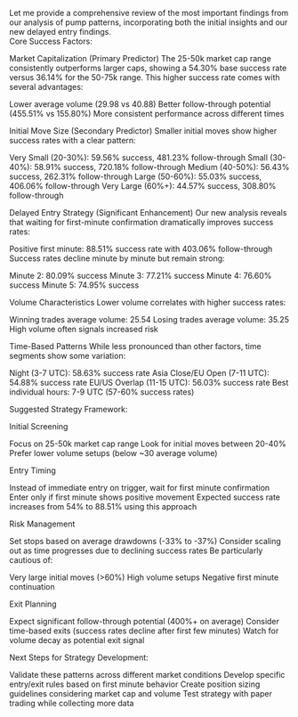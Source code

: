 Let me provide a comprehensive review of the most important findings from our analysis of pump patterns, incorporating both the initial insights and our new delayed entry findings.    
Core Success Factors:

Market Capitalization (Primary Predictor)
The 25-50k market cap range consistently outperforms larger caps, showing a 54.30% base success rate versus 36.14% for the 50-75k range. This higher success rate comes with several advantages:


Lower average volume (29.98 vs 40.88)
Better follow-through potential (455.51% vs 155.80%)
More consistent performance across different times


Initial Move Size (Secondary Predictor)
Smaller initial moves show higher success rates with a clear pattern:


Very Small (20-30%): 59.56% success, 481.23% follow-through
Small (30-40%): 58.91% success, 720.18% follow-through
Medium (40-50%): 56.43% success, 262.31% follow-through
Large (50-60%): 55.03% success, 406.06% follow-through
Very Large (60%+): 44.57% success, 308.80% follow-through


Delayed Entry Strategy (Significant Enhancement)
Our new analysis reveals that waiting for first-minute confirmation dramatically improves success rates:


Positive first minute: 88.51% success rate with 403.06% follow-through
Success rates decline minute by minute but remain strong:

Minute 2: 80.09% success
Minute 3: 77.21% success
Minute 4: 76.60% success
Minute 5: 74.95% success




Volume Characteristics
Lower volume correlates with higher success rates:


Winning trades average volume: 25.54
Losing trades average volume: 35.25
High volume often signals increased risk


Time-Based Patterns
While less pronounced than other factors, time segments show some variation:


Night (3-7 UTC): 58.63% success rate
Asia Close/EU Open (7-11 UTC): 54.88% success rate
EU/US Overlap (11-15 UTC): 56.03% success rate
Best individual hours: 7-9 UTC (57-60% success rates)

Suggested Strategy Framework:

Initial Screening


Focus on 25-50k market cap range
Look for initial moves between 20-40%
Prefer lower volume setups (below ~30 average volume)


Entry Timing


Instead of immediate entry on trigger, wait for first minute confirmation
Enter only if first minute shows positive movement
Expected success rate increases from 54% to 88.51% using this approach


Risk Management


Set stops based on average drawdowns (-33% to -37%)
Consider scaling out as time progresses due to declining success rates
Be particularly cautious of:

Very large initial moves (>60%)
High volume setups
Negative first minute continuation




Exit Planning


Expect significant follow-through potential (400%+ on average)
Consider time-based exits (success rates decline after first few minutes)
Watch for volume decay as potential exit signal

Next Steps for Strategy Development:

Validate these patterns across different market conditions
Develop specific entry/exit rules based on first minute behavior
Create position sizing guidelines considering market cap and volume
Test strategy with paper trading while collecting more data